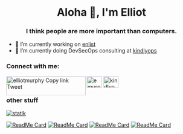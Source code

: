 
<h1 align="center">Aloha 👋, I'm Elliot</h1>
<h3 align="center">I think people are more important than computers.</h3>

- 🔭 I’m currently working on [enlist](https://enlist.io/)
- 🌱 I’m currently doing DevSecOps consulting at [kindlyops](https://www.kindlyops.com)


<h3 align="left">Connect with me:</h3>
<p align="left">
<a href="https://linkedin.com/in/emurphy" target="blank"><img align="center" src="https://cdn.jsdelivr.net/npm/simple-icons@3.0.1/icons/linkedin.svg" alt="emurphy" height="30" width="40" /></a>
<a href="https://www.youtube.com/c/kindlyops" target="blank"><img align="center" src="https://cdn.jsdelivr.net/npm/simple-icons@3.0.1/icons/youtube.svg" alt="kindlyops" height="30" width="40" /></a>
<a href="https://www.buymeacoffee.com/elliotmurphy Copy link Tweet"> <img align="left" src="https://cdn.buymeacoffee.com/buttons/v2/default-yellow.png" height="50" width="210" alt="elliotmurphy Copy link Tweet" /></a>
</p>

### other stuff

<p> <a href="https://github.com/ryo-ma/github-profile-trophy"><img src="https://github-profile-trophy.vercel.app/?username=statik&title=AncientUser,PullRequest,Commit&column=3&&margin-w=15&margin-h=15&theme=nord" alt="statik" /></a> </p>

[![ReadMe Card](https://github-readme-stats.vercel.app/api/pin/?username=kindlyops&repo=vbs)](https://github.com/kindlyops/vbs)
[![ReadMe Card](https://github-readme-stats.vercel.app/api/pin/?username=kindlyops&repo=showbase)](https://github.com/kindlyops/showbase)
[![ReadMe Card](https://github-readme-stats.vercel.app/api/pin/?username=kindlyops&repo=pipeline-monitor)](https://github.com/kindlyops/pipeline-monitor)
[![ReadMe Card](https://github-readme-stats.vercel.app/api/pin/?username=kindlyops&repo=examples)](https://github.com/kindlyops/examples)

<!--
**statik/statik** is a ✨ _special_ ✨ repository because its `README.md` (this file) appears on your GitHub profile.

Here are some ideas to get you started:

- 🔭 I’m currently working on ...
- 🌱 I’m currently learning ...
- 👯 I’m looking to collaborate on ...
- 🤔 I’m looking for help with ...
- 💬 Ask me about ...
- 📫 How to reach me: ...
- 😄 Pronouns: ...
- ⚡ Fun fact: ...
-->

